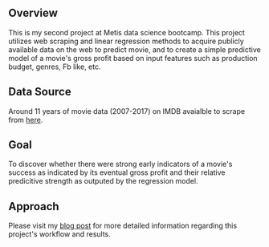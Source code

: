 ## **Overview**

This is my second project at Metis data science bootcamp. This project utilizes web scraping and linear regression methods to acquire publicly available data on the web to predict movie, and to create a simple predictive model of a movie's gross profit based on input features such as production budget, genres, Fb like, etc.

## **Data Source**

Around 11 years of movie data (2007-2017) on IMDB avaialble to scrape from [here](http://www.imdb.com/search/title?sort=boxoffice_gross_us&title_type=feature&year=2007,2017).

## **Goal**

To discover whether there were strong early indicators of a movie's success as indicated by its eventual gross profit and their relative predicitive strength as outputed by the regression model.

## **Approach**

Please visit my [blog post](https://willtseng12.github.io/SecondBlog/) for more detailed information regarding this project's workflow and results.
